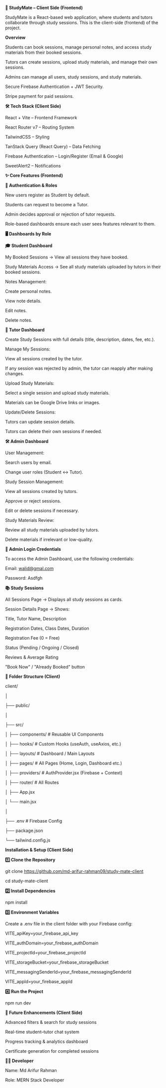 **📘 StudyMate – Client Side (Frontend)**

StudyMate is a React-based web application, where students and tutors collaborate through study sessions.
This is the client-side (frontend) of the project.

**Overview**

Students can book sessions, manage personal notes, and access study materials from their booked sessions.

Tutors can create sessions, upload study materials, and manage their own sessions.

Admins can manage all users, study sessions, and study materials.

Secure Firebase Authentication + JWT Security.

Stripe payment for paid sessions.



**🛠 Tech Stack (Client Side)**

React + Vite – Frontend Framework

React Router v7 – Routing System

TailwindCSS – Styling

TanStack Query (React Query) – Data Fetching

Firebase Authentication – Login/Register (Email & Google)

SweetAlert2 – Notifications



**✨ Core Features (Frontend)**


**🔐 Authentication & Roles**

New users register as Student by default.

Students can request to become a Tutor.

Admin decides approval or rejection of tutor requests.

Role-based dashboards ensure each user sees features relevant to them.



**🖥️ Dashboards by Role**

**🎓 Student Dashboard**

My Booked Sessions → View all sessions they have booked.

Study Materials Access → See all study materials uploaded by tutors in their booked sessions.

Notes Management:

Create personal notes.

View note details.

Edit notes.

Delete notes.


**📘 Tutor Dashboard**

Create Study Sessions with full details (title, description, dates, fee, etc.).

Manage My Sessions:

View all sessions created by the tutor.

If any session was rejected by admin, the tutor can reapply after making changes.

Upload Study Materials:

Select a single session and upload study materials.

Materials can be Google Drive links or images.

Update/Delete Sessions:

Tutors can update session details.

Tutors can delete their own sessions if needed.


**🛠 Admin Dashboard**

User Management:

Search users by email.

Change user roles (Student ↔ Tutor).

Study Session Management:

View all sessions created by tutors.

Approve or reject sessions.

Edit or delete sessions if necessary.

Study Materials Review:

Review all study materials uploaded by tutors.

Delete materials if irrelevant or low-quality.

**🔑 Admin Login Credentials**

To access the Admin Dashboard, use the following credentials:

Email: walid@gmal.com

Password: Asdfgh


**📚 Study Sessions**

All Sessions Page → Displays all study sessions as cards.

Session Details Page → Shows:

Title, Tutor Name, Description

Registration Dates, Class Dates, Duration

Registration Fee (0 = Free)

Status (Pending / Ongoing / Closed)

Reviews & Average Rating

"Book Now" / "Already Booked" button


**📂 Folder Structure (Client)**

client/

│

├── public/ 

│

├── src/

│   ├── components/   # Reusable UI Components

│   ├── hooks/        # Custom Hooks (useAuth, useAxios, etc.)

│   ├── layouts/      # Dashboard / Main Layouts

│   ├── pages/        # All Pages (Home, Login, Dashboard etc.)

│   ├── providers/    # AuthProvider.jsx (Firebase + Context)

│   ├── router/       # All Routes

│   ├── App.jsx

│   └── main.jsx

│

├── .env              # Firebase Config

├── package.json

└── tailwind.config.js



**Installation & Setup (Client Side)**

**1️⃣ Clone the Repository**

git clone https://github.com/md-arifur-rahman09/study-mate-client

cd study-mate-client

**2️⃣ Install Dependencies**

npm install

**3️⃣ Environment Variables**

Create a .env file in the client folder with your Firebase config:

VITE_apiKey=your_firebase_api_key

VITE_authDomain=your_firebase_authDomain

VITE_projectId=your_firebase_projectId

VITE_storageBucket=your_firebase_storageBucket

VITE_messagingSenderId=your_firebase_messagingSenderId

VITE_appId=your_firebase_appId

**4️⃣ Run the Project**

npm run dev

**📌 Future Enhancements (Client Side)**

Advanced filters & search for study sessions

Real-time student–tutor chat system

Progress tracking & analytics dashboard

Certificate generation for completed sessions

**👨‍💻 Developer**

Name: Md Arifur Rahman

Role: MERN Stack Developer
